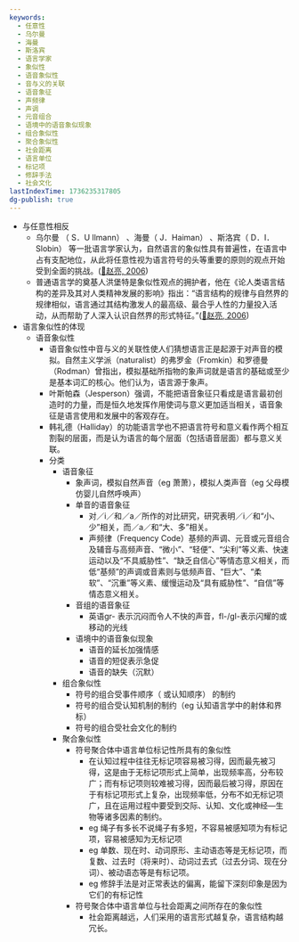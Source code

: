 ```yaml
---
keywords:
  - 任意性
  - 乌尔曼
  - 海曼
  - 斯洛宾
  - 语言学家
  - 象似性
  - 语音象似性
  - 音与义的关联
  - 语音象征
  - 声频律
  - 声调
  - 元音组合
  - 语境中的语音象似现象
  - 组合象似性
  - 聚合象似性
  - 社会距离
  - 语言单位
  - 标记项
  - 修辞手法
  - 社会文化
lastIndexTime: 1736235317805
dg-publish: true
---
```

- 与任意性相反
	- 乌尔曼 （ S．U llmann） 、海曼（ J．Haiman） 、斯洛宾（ D．I．Slobin） 等一批语言学家认为，自然语言的象似性具有普遍性，在语言中占有支配地位，从此将任意性视为语言符号的头等重要的原则的观点开始受到全面的挑战。([📖赵亮, 2006](zotero://open-pdf/library/items/4FQEY4RS?page=1&annotation=HJZELAXF))
	- 普通语言学的奠基人洪堡特是象似性观点的拥护者，他在《论人类语言结构的差异及其对人类精神发展的影响》指出：“语言结构的规律与自然界的规律相似，语言通过其结构激发人的最高级、最合乎人性的力量投入活动，从而帮助了人深入认识自然界的形式特征。”([📖赵亮, 2006](zotero://open-pdf/library/items/4FQEY4RS?page=1&annotation=VI44Y6N4))
- 语言象似性的体现
	- 语音象似性
		- 语音象似性中音与义的关联性使人们猜想语言正是起源于对声音的模拟。自然主义学派（naturalist）的弗罗金（Fromkin）和罗德曼（Rodman）曾指出，模拟基础所指物的象声词就是语言的基础或至少是基本词汇的核心。他们认为，语言源于象声。
		- 叶斯帕森（Jesperson）强调，不能把语音象征只看成是语言最初创造时的力量，而是恒久地发挥作用使词与意义更加适当相关，语音象征是语言使用和发展中的客观存在。
		- 韩礼德（Halliday）的功能语言学也不把语言符号和意义看作两个相互割裂的层面，而是认为语言的每个层面（包括语音层面）都与意义关联。
		- 分类
			- 语音象征
				- 象声词，模拟自然声音（eg 萧萧），模拟人类声音（eg 父母模仿婴儿自然呼唤声）
				- 单音的语音象征
					- 对／i／和／a／所作的对比研究，研究表明／i／和“小、少”相关，而／a／和“大、多”相关。
					- 声频律（Frequency Code）基频的声调、元音或元音组合及辅音与高频声音、“微小”、“轻便”、“尖利”等义素、快速运动以及“不具威胁性”、“缺乏自信心”等情态意义相关，而低“基频”的声调或音素则与低频声音、“巨大”、“柔软”、“沉重”等义素、缓慢运动及“具有威胁性”、“自信”等情态意义相关。
				- 音组的语音象征
					- 英语gr- 表示沉闷而令人不快的声音，fl-/gl-表示闪耀的或移动的光线
				- 语境中的语音象似现象
					- 语音的延长加强情感
					- 语音的短促表示急促
					- 语音的缺失（沉默）
			- 组合象似性
				- 符号的组合受事件顺序（ 或认知顺序） 的制约
				- 符号的组合受认知机制的制约（eg 认知语言学中的射体和界标）
				- 符号的组合受社会文化的制约
			- 聚合象似性
				- 符号聚合体中语言单位标记性所具有的象似性
					- 在认知过程中往往无标记项容易被习得，因而最先被习得，这是由于无标记项形式上简单，出现频率高，分布较广；而有标记项则较难被习得，因而最后被习得，原因在于有标记项形式上复杂，出现频率低，分布不如无标记项广，且在运用过程中要受到交际、认知、文化或神经—生物等诸多因素的制约。
					- eg 绳子有多长不说绳子有多短，不容易被感知项为有标记项，容易被感知为无标记项
					- eg 单数、现在时、动词原形、主动语态等是无标记项，而复数、过去时（将来时）、动词过去式（过去分词、现在分词）、被动语态等是有标记项。
					- eg 修辞手法是对正常表达的偏离，能留下深刻印象是因为它们的有标记性
				- 符号聚合体中语言单位与社会距离之间所存在的象似性
					- 社会距离越远，人们采用的语言形式越复杂，语言结构越冗长。